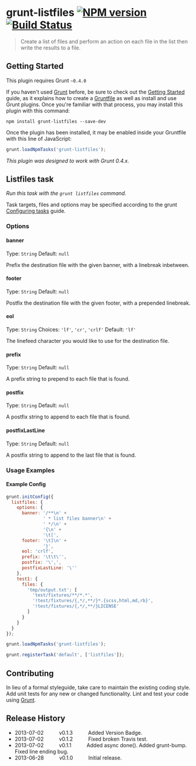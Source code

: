 # grunt-listfiles [![NPM version](https://badge.fury.io/js/grunt-listfiles.png)](http://badge.fury.io/js/grunt-listfiles) [![Build Status](https://travis-ci.org/psyrendust/grunt-listfiles.png?branch=master)](https://travis-ci.org/psyrendust/grunt-listfiles)

> Create a list of files and perform an action on each file in the list then write the results to a file.


## Getting Started
This plugin requires Grunt `~0.4.0`

If you haven't used [Grunt](http://gruntjs.com/) before, be sure to check out the [Getting Started](http://gruntjs.com/getting-started) guide, as it explains how to create a [Gruntfile](http://gruntjs.com/sample-gruntfile) as well as install and use Grunt plugins. Once you're familiar with that process, you may install this plugin with this command:

```shell
npm install grunt-listfiles --save-dev
```

Once the plugin has been installed, it may be enabled inside your Gruntfile with this line of JavaScript:

```js
grunt.loadNpmTasks('grunt-listfiles');
```

*This plugin was designed to work with Grunt 0.4.x.*


## Listfiles task
_Run this task with the `grunt listfiles` command._

Task targets, files and options may be specified according to the grunt [Configuring tasks](http://gruntjs.com/configuring-tasks) guide.

### Options

#### banner
Type: `String`
Default: `null`

Prefix the destination file with the given banner, with a linebreak inbetween.

#### footer
Type: `String`
Default: `null`

Postfix the destination file with the given footer, with a prepended linebreak.

#### eol
Type: `String`
Choices: `'lf'`, `'cr'`, `'crlf'`
Default: `'lf'`

The linefeed character you would like to use for the destination file.

#### prefix
Type: `String`
Default: `null`

A prefix string to prepend to each file that is found.

#### postfix
Type: `String`
Default: `null`

A postfix string to append to each file that is found.

#### postfixLastLine
Type: `String`
Default: `null`

A postfix string to append to the last file that is found.

### Usage Examples

#### Example Config

```javascript
grunt.initConfig({
  listfiles: {
    options: {
      banner: '/**\n' +
              ' * list files banner\n' +
              ' */\n' +
              '{\n' +
              '\t[',
      footer: '\t]\n' +
              '}',
      eol: 'crlf',
      prefix: '\t\t\'',
      postfix: '\',',
      postfixLastLine: '\''
    },
    test1: {
      files: {
        'tmp/output.txt': [
          'test/fixtures/**/*.*',
          '!test/fixtures/{,*/,**/}*.{scss,html,md,rb}',
          '!test/fixtures/{,*/,**/}LICENSE'
        ]
      }
    }
  }
});

grunt.loadNpmTasks('grunt-listfiles');

grunt.registerTask('default', ['listfiles']);
```


## Contributing
In lieu of a formal styleguide, take care to maintain the existing coding style. Add unit tests for any new or changed functionality. Lint and test your code using [Grunt](http://gruntjs.com/).

## Release History
 * 2013-07-02   v0.1.3   Added Version Badge.
 * 2013-07-02   v0.1.2   Fixed broken Travis test.
 * 2013-07-02   v0.1.1   Added async done(). Added grunt-bump. Fixed line ending bug.
 * 2013-06-28   v0.1.0   Initial release.
